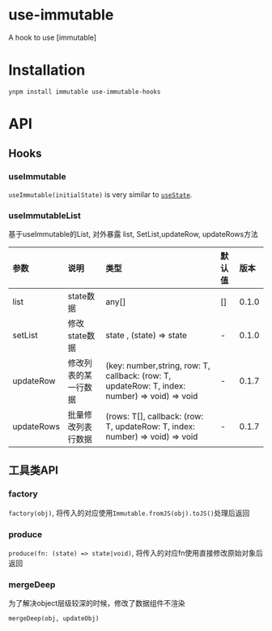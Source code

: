 # use-immutable

A hook to use [immutable]

# Installation

`ynpm install immutable use-immutable-hooks`

# API


## Hooks

### useImmutable

`useImmutable(initialState)` is very similar to [`useState`](https://reactjs.org/docs/hooks-state.html).



### useImmutableList

基于useImmutable的List, 对外暴露 list, SetList,updateRow, updateRows方法

| 参数 | 说明 | 类型 | 默认值 | 版本 |
|:----- |:-----|:-----|:-----|:-----|
| list | state数据 | any[] | [] | 0.1.0 |
| setList | 修改state数据 | state , (state) => state |- | 0.1.0 |
| updateRow | 修改列表的某一行数据 |  (key: number,string, row: T, callback: (row: T, updateRow: T, index: number) => void) => void |- | 0.1.7 |
| updateRows | 批量修改列表行数据 | (rows: T[], callback: (row: T, updateRow: T, index: number) => void) => void | - | 0.1.7 |


## 工具类API


### factory

`factory(obj)`, 将传入的对应使用`Immutable.fromJS(obj).toJS()`处理后返回



### produce

`produce(fn: (state) => state|void)`, 将传入的对应fn使用直接修改原始对象后返回



### mergeDeep

为了解决object层级较深的时候，修改了数据组件不渲染

`mergeDeep(obj, updateObj)`

